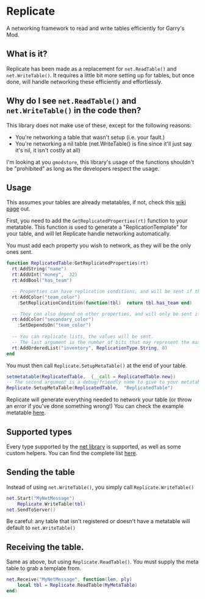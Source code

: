 # Replicate 
A networking framework to read and write tables efficiently for Garry's Mod.

## What is it?
Replicate has been made as a replacement for `net.ReadTable()` and `net.WriteTable()`.
It requires a little bit more setting up for tables, but once done, will handle networking these efficiently and effortlessly.

## Why do I see `net.ReadTable()` and `net.WriteTable()` in the code then?

This library does not make use of these, except for the following reasons:

- You're networking a table that wasn't setup (i.e. your fault.)
- You're networking a nil table (net.WriteTable() is fine since it'll just say it's nil, it isn't costly at all)

I'm looking at you `gmodstore`, this library's usage of the functions shouldn't be "prohibited" as long as the developers respect the usage.

## Usage
This assumes your tables are already metatables, if not, check this [wiki page](https://wiki.facepunch.com/gmod/Object_Oriented_Lua#method2metatables) out.

First, you need to add the `GetReplicatedProperties(rt)` function to your metatable.
This function is used to generate a "ReplicationTemplate" for your table, and will let Replicate handle networking automatically.

You must add each property you wish to network, as they will be the only ones sent.
```lua
function ReplicatedTable:GetReplicatedProperties(rt)
  rt:AddString("name")
  rt:AddUInt("money",  32)
  rt:AddBool("has_team")

  -- Properties can have replication conditions, and will be sent if the condition returns true.
  rt:AddColor("team_color")
    :SetReplicationCondition(function(tbl)  return tbl.has_team end)

  -- They can also depend on other properties, and will only be sent if the dependency was replicated.
  rt:AddColor("secondary_color")
    :SetDependsOn("team_color")
  
  -- You can replicate lists, the values will be sent.
  -- The last argument is the number of bits that may represent the maximum amount of elements in the list.
  rt:AddOrderedList("inventory", ReplicationType.String, 8)
end
```
You must then call `Replicate.SetupMetaTable()` at the end of your table.
```lua
setmetatable(ReplicatedTable,  {__call = ReplicatedTable.new})
-- The second argument is a debug/friendly name to give to your metatable.
Replicate.SetupMetaTable(ReplicatedTable,  "ReplicatedTable")
```

Replicate will generate everything needed to network your table (or throw an error if you've done something wrong!)
You can check the example metatable [here](https://github.com/Erlite/Replicate/blob/master/lua/replicate/example.lua).

## Supported types
Every type supported by the [net library](https://wiki.facepunch.com/gmod/net) is supported, as well as some custom helpers. You can find the complete list [here](https://github.com/Erlite/Replicate/blob/master/lua/replicate/rep_property.lua).

## Sending the table
Instead of using `net.WriteTable()`, you simply call `Replicate.WriteTable()`
```lua
net.Start("MyNetMessage")
	Replicate.WriteTable(tbl)
net.SendToServer()
```
Be careful: any table that isn't registered or doesn't have a metatable will default to `net.WriteTable()`

## Receiving the table.

Same as above, but using `Replicate.ReadTable()`. You must supply the meta table to grab a template from.
```lua
net.Receive("MyNetMessage", function(len, ply)
	local tbl = Replicate.ReadTable(MyMetaTable)
end)
```
